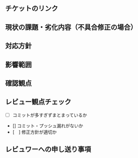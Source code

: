 ## チケットのリンク

## 現状の課題・劣化内容（不具合修正の場合）

## 対応方針

## 影響範囲

## 確認観点

## レビュー観点チェック
- [ ] コミットが多すぎずまとまっているか
- [] コミット・プッシュ漏れがないか
- [　] 修正方針が適切か

## レビュワーへの申し送り事項

